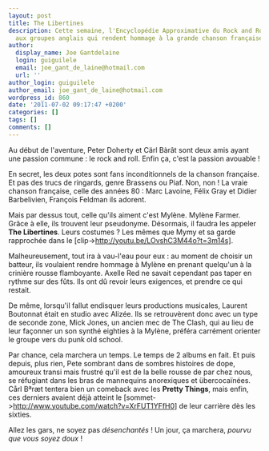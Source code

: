 ```yaml
---
layout: post
title: The Libertines
description: Cette semaine, l'Encyclopédie Approximative du Rock and Roll rend hommage
  aux groupes anglais qui rendent hommage à la grande chanson française.
author:
  display_name: Joe Gantdelaine
  login: guiguilele
  email: joe_gant_de_laine@hotmail.com
  url: ''
author_login: guiguilele
author_email: joe_gant_de_laine@hotmail.com
wordpress_id: 860
date: '2011-07-02 09:17:47 +0200'
categories: []
tags: []
comments: []
---
```

Au début de l'aventure, Peter Doherty et Cärl Bàrât sont deux amis ayant une passion commune : le rock and roll. Enfin ça, c'est la passion avouable !

En secret, les deux potes sont fans inconditionnels de la chanson française. Et pas des trucs de ringards, genre Brassens ou Piaf. Non, non ! La vraie chanson française, celle des années 80 : Marc Lavoine, Félix Gray et Didier Barbelivien, François Feldman ils adorent.

Mais par dessus tout, celle qu'ils aiment c'est Mylène. Mylène Farmer. Grâce à elle, ils trouvent leur pseudonyme. Désormais, il faudra les appeler __The Libertines__. Leurs costumes ? Les mêmes que Mymy et sa garde rapprochée dans le [clip->http://youtu.be/LOvshC3M44o?t=3m14s].

Malheureusement, tout ira à vau-l'eau pour eux : au moment de choisir un batteur, ils voulaient rendre hommage à Mylène en prenant quelqu'un à la crinière rousse flamboyante. Axelle Red ne savait cependant pas taper en rythme sur des fûts. Ils ont dû revoir leurs exigences, et prendre ce qui restait. 

De même, lorsqu'il fallut endisquer leurs productions musicales, Laurent Boutonnat était en studio avec Alizée. Ils se retrouvèrent donc avec un type de seconde zone, Mick Jones, un ancien mec de The Clash, qui au lieu de leur façonner un son synthé eighties à la Mylène, préféra carrément orienter le groupe vers du punk old school.

Par chance, cela marchera un temps. Le temps de 2 albums en fait. Et puis depuis, plus rien, Pete sombrant dans de sombres histoires de dope, amoureux transi mais frustré qu'il est de la belle rousse de par chez nous, se réfugiant dans les bras de mannequins anorexiques et übercocaïnées. Cårl Bªræt tentera bien un comeback avec les __Pretty Things__, mais enfin, ces derniers avaient déjà atteint le [sommet->http://www.youtube.com/watch?v=XrFUT1YFfH0] de leur carrière dès les sixties.

Allez les gars, ne soyez pas *désenchantés* ! Un jour, ça marchera, *pourvu que vous soyez doux* !
